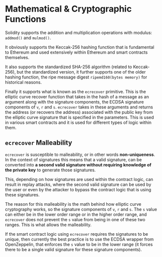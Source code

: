 # Mathematical & Cryptographic Functions

Solidity supports the addition and multiplication operations with modulus: `addmod()` and `mulmod()`.

It obviously supports the Keccak-256 hashing function that is fundamental to Ethereum and used extensively within Ethereum and smart contracts themselves.

It also supports the standardized SHA-256 algorithm (related to Keccak-256), but the standardized version, it further supports one of the older hashing function, the ripe message digest `ripemd160(bytes memory)` for historical reasons.

Finally it supports what is known as the `ecrecover` primitive. This is the elliptic curve recover function that takes in the hash of a message as an argument along with the signature components, the ECDSA signature components of `v`, `r` and `s`. `ecrecover` takes in these arguments and returns the address (or recovers the address) associated with the public key from the elliptic curve signature that is specified in the parameters. This is used in various smart contracts and it is used for different types of logic within them.

## `ecrecover` Malleability

`ecrecover` is susceptible to malleability, or in other words **non-uniqueness**. In the context of signatures this means that a valid signature, can be converted into **a second valid signature without requiring knowledge of the private key** to generate those signatures.

This, depending on how signatures are used within the contract logic, can result in replay attacks, where the second valid signature can be used by the user or even by the attacker to bypass the contract logic that is using these signatures.

The reason for this malleability is the math behind how elliptic curve cryptography works, so the signature components of `v`, `r` and `s`. The `s` value can either be in the lower order range or in the higher order range, and `ecrecover` does not prevent the `s` value from being in one of these two ranges. This is what allows the malleability.

If the smart contract logic using `ecrecover` requires the signatures to be unique, then currently the best practice is to use the ECDSA wrapper from OpenZeppelin, that enforces the `s` value to be in the lower range (it forces there to be a single valid signature for these signature components).